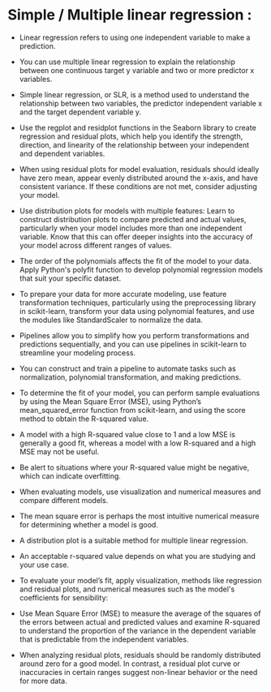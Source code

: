 # Simple / Multiple linear regression :
- Linear regression refers to using one independent variable to make a prediction.

- You can use multiple linear regression to explain the relationship between one continuous target y variable and two or more predictor x variables.

- Simple linear regression, or SLR, is a method used to understand the relationship between two variables, the predictor independent variable x and the target dependent variable y.

- Use the regplot and residplot functions in the Seaborn library to create regression and residual plots, which help you identify the strength, direction, and linearity of the relationship between your independent and dependent variables.

- When using residual plots for model evaluation, residuals should ideally have zero mean, appear evenly distributed around the x-axis, and have consistent variance. If these conditions are not met, consider adjusting your model.

- Use distribution plots for models with multiple features: Learn to construct distribution plots to compare predicted and actual values, particularly when your model includes more than one independent variable. Know that this can offer deeper insights into the accuracy of your model across different ranges of values.

- The order of the polynomials affects the fit of the model to your data. Apply Python's polyfit function to develop polynomial regression models that suit your specific dataset.

- To prepare your data for more accurate modeling, use feature transformation techniques, particularly using the preprocessing library in scikit-learn, transform your data using polynomial features, and use the modules like StandardScaler to normalize the data.

- Pipelines allow you to simplify how you perform transformations and predictions sequentially, and you can use pipelines in scikit-learn to streamline your modeling process.

- You can construct and train a pipeline to automate tasks such as normalization, polynomial transformation, and making predictions.

- To determine the fit of your model, you can perform sample evaluations by using the Mean Square Error (MSE), using Python’s mean_squared_error function from scikit-learn, and using the score method to obtain the R-squared value.

- A model with a high R-squared value close to 1 and a low MSE is generally a good fit, whereas a model with a low R-squared and a high MSE may not be useful.

- Be alert to situations where your R-squared value might be negative, which can indicate overfitting. 

- When evaluating models, use visualization and numerical measures and compare different models.

- The mean square error is perhaps the most intuitive numerical measure for determining whether a model is good.

- A distribution plot is a suitable method for multiple linear regression.

- An acceptable r-squared value depends on what you are studying and your use case.

- To evaluate your model’s fit, apply visualization, methods like regression and residual plots, and numerical measures such as the model's coefficients for sensibility: 

- Use Mean Square Error (MSE) to measure the average of the squares of the errors between actual and predicted values and examine R-squared to understand the proportion of the variance in the dependent variable that is predictable from the independent variables.

- When analyzing residual plots, residuals should be randomly distributed around zero for a good model. In contrast, a residual plot curve or inaccuracies in certain ranges suggest non-linear behavior or the need for more data.

